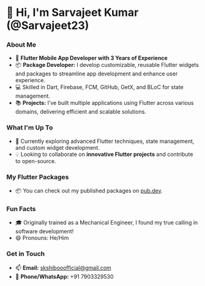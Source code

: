 # 👋 Hi, I'm Sarvajeet Kumar (@Sarvajeet23)

### About Me
- 🚀 **Flutter Mobile App Developer with 3 Years of Experience**
- 📦 **Package Developer:** I develop customizable, reusable Flutter widgets and packages to streamline app development and enhance user experience.
- 💻 Skilled in Dart, Firebase, FCM, GitHub, GetX, and BLoC for state management.
- 📚 **Projects:** I’ve built multiple applications using Flutter across various domains, delivering efficient and scalable solutions.

### What I'm Up To
- 🌱 Currently exploring advanced Flutter techniques, state management, and custom widget development.
- 💡 Looking to collaborate on **innovative Flutter projects** and contribute to open-source.

### My Flutter Packages
- 📦 You can check out my published packages on [pub.dev](https://pub.dev/my-packages).

### Fun Facts
- 🎓 Originally trained as a Mechanical Engineer, I found my true calling in software development!
- 😄 Pronouns: He/Him

### Get in Touch
- 📫 **Email:** [skshibooofficial@gmail.com](mailto:skshibooofficial@gmail.com)
- 📱 **Phone/WhatsApp:** +91 7903329530

<!---
Sarvajeet23/Sarvajeet23 is a ✨ special ✨ repository because its `README.md` (this file) appears on your GitHub profile.
--->
